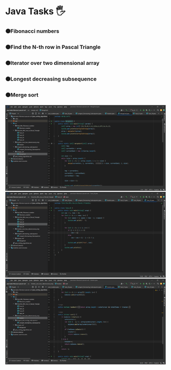 <h1 align>Java Tasks 🖐</h1>
<h3>🟠Fibonacci numbers</h3>
<h3>🟠Find the N-th row in Pascal Triangle</h3>
<h3>🟠Iterator over two dimensional array</h3>
<h3>🟠Longest decreasing subsequence</h3>
<h3>🟠Merge sort</h3>
<img src="README images/0.png" alt="Logo">
<img src="README images/1.png" alt="Logo">
<img src="README images/2.png" alt="Logo">

